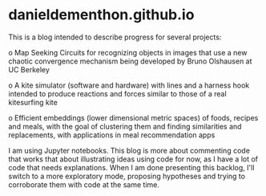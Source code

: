 # danieldementhon.github.io
This is a blog intended to describe progress for several projects:

o Map Seeking Circuits for recognizing objects in images that use a new chaotic convergence mechanism being developed by Bruno Olshausen at UC Berkeley

o A kite simulator (software and hardware) with lines and a harness hook intended to produce reactions and forces similar to those of a real kitesurfing kite

o Efficient embeddings (lower dimensional metric spaces) of foods, recipes and meals, with the goal of clustering them and finding similarities and replacements, with applications in meal recommendation apps

I am using Jupyter notebooks. This blog is more about commenting code that works that about illustrating ideas using code for now, as I have a lot of code that needs explanations. When I am done presenting this backlog, I'll switch to a more exploratory mode, proposing hypotheses and trying to corroborate them with code at the same time.
